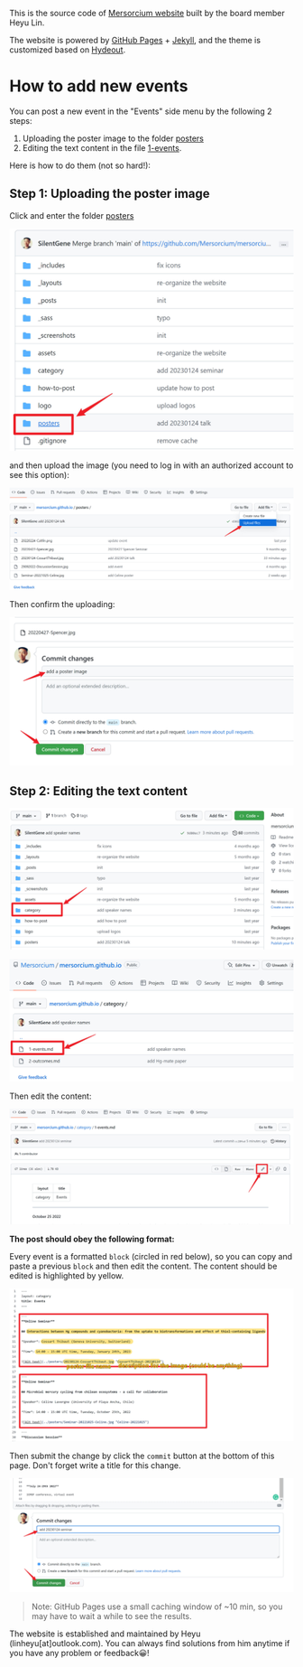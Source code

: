 This is the source code of [Mersorcium website](https://mersorcium.github.io/) built by the board member Heyu Lin.

The website is powered by [GitHub Pages](https://pages.github.com/) + [Jekyll](https://jekyllrb.com/), and the theme is customized based on [Hydeout](https://github.com/fongandrew/hydeout).

# How to add new events

You can post a new event in the "Events" side menu by the following 2 steps:

1. Uploading the poster image to the folder [posters](posters)
2. Editing the text content in the file [1-events](category/1-events.md).

Here is how to do them (not so hard!):

## Step 1: Uploading the poster image

Click and enter the folder [posters](posters)

![click_posters](how-to-post/posters_loc.jpg)

and then upload the image (you need to log in with an authorized account to see this option):

![upload_posters](how-to-post/upload_posters.jpg)

Then confirm the uploading:

![confirm_uploading](how-to-post/finish_uploading.jpg)

## Step 2: Editing the text content

![category_location](how-to-post/posts_category.jpg)

![events_location](how-to-post/posts_events.jpg)

Then edit the content:

![edit](how-to-post/edit_events.jpg)

**The post should obey the following format:**

Every event is a formatted `block` (circled in red below), so you can copy and paste a previous `block` and then edit the content. The content should be edited is highlighted by yellow.

![example-block](how-to-post/write_content.jpg)

Then submit the change by click the `commit` button at the bottom of this page. Don't forget write a title for this change.

![commit](how-to-post/commit.jpg)

> Note: GitHub Pages use a small caching window of ~10 min, so you may have to wait a while to see the results.

The website is established and maintained by Heyu (linheyu[at]outlook.com). You can always find solutions from him anytime if you have any problem or feedback:grinning:!

